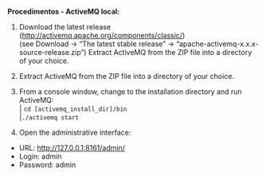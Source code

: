 **Procedimentos - ActiveMQ local:**

1. Download the latest release (http://activemq.apache.org/components/classic/)</br>
(see Download -> “The latest stable release” -> “apache-activemq-x.x.x-source-release.zip”)
Extract ActiveMQ from the ZIP file into a directory of your choice.

2. Extract ActiveMQ from the ZIP file into a directory of your choice.

3. From a console window, change to the installation directory and run ActiveMQ:<br/>
| `cd [activemq_install_dir]/bin`<br/>
|`./activemq start`

4. Open the administrative interface:
- URL: http://127.0.0.1:8161/admin/
- Login: admin
- Password: admin
